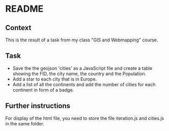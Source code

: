 # README

## Context
This is the result of a task from my class "GIS and Webmapping" course.

## Task
* Save the the geojson 'cities' as a JavaScript file and create a table showing the FID, the city name, the country and  the Population.
* Add a star to each city that is in Europe.
* Add a list of all the continents and add the number of cities for each continent in form of a badge.

## Further instructions
For display of the html file, you need to store the file iteration.js and cities.js in the same folder.
